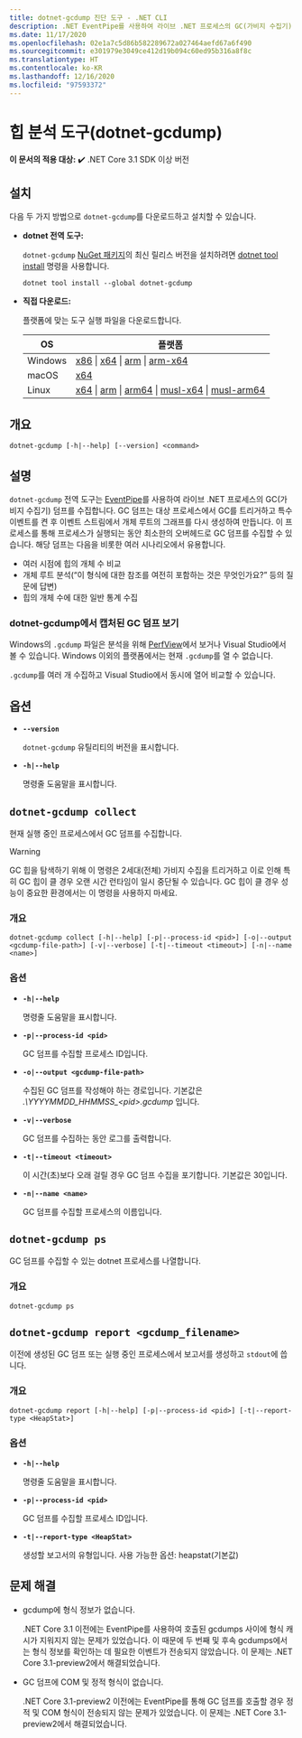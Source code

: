 ```yaml
---
title: dotnet-gcdump 진단 도구 - .NET CLI
description: .NET EventPipe를 사용하여 라이브 .NET 프로세스의 GC(가비지 수집기) 덤프를 수집하기 위해 dotnet-gcdump CLI 도구를 설치하고 사용하는 방법을 알아봅니다.
ms.date: 11/17/2020
ms.openlocfilehash: 02e1a7c5d86b582289672a027464aefd67a6f490
ms.sourcegitcommit: e301979e3049ce412d19b094c60ed95b316a8f8c
ms.translationtype: HT
ms.contentlocale: ko-KR
ms.lasthandoff: 12/16/2020
ms.locfileid: "97593372"
---
```

# <a name="heap-analysis-tool-dotnet-gcdump"></a>힙 분석 도구(dotnet-gcdump)

**이 문서의 적용 대상:** ✔️ .NET Core 3.1 SDK 이상 버전

## <a name="install"></a>설치

다음 두 가지 방법으로 `dotnet-gcdump`를 다운로드하고 설치할 수 있습니다.

- **dotnet 전역 도구:**

  `dotnet-gcdump` [NuGet 패키지](https://www.nuget.org/packages/dotnet-gcdump)의 최신 릴리스 버전을 설치하려면 [dotnet tool install](../tools/dotnet-tool-install.md) 명령을 사용합니다.

  ```dotnetcli
  dotnet tool install --global dotnet-gcdump
  ```

- **직접 다운로드:**

  플랫폼에 맞는 도구 실행 파일을 다운로드합니다.

  | OS  | 플랫폼 |
  | --- | -------- |
  | Windows | [x86](https://aka.ms/dotnet-gcdump/win-x86) \| [x64](https://aka.ms/dotnet-gcdump/win-x64) \| [arm](https://aka.ms/dotnet-gcdump/win-arm) \| [arm-x64](https://aka.ms/dotnet-gcdump/win-arm64) |
  | macOS   | [x64](https://aka.ms/dotnet-gcdump/osx-x64) |
  | Linux   | [x64](https://aka.ms/dotnet-gcdump/linux-x64) \| [arm](https://aka.ms/dotnet-gcdump/linux-arm) \| [arm64](https://aka.ms/dotnet-gcdump/linux-arm64) \| [musl-x64](https://aka.ms/dotnet-gcdump/linux-musl-x64) \| [musl-arm64](https://aka.ms/dotnet-gcdump/linux-musl-arm64) |

## <a name="synopsis"></a>개요

```console
dotnet-gcdump [-h|--help] [--version] <command>
```

## <a name="description"></a>설명

`dotnet-gcdump` 전역 도구는 [EventPipe](./eventpipe.md)를 사용하여 라이브 .NET 프로세스의 GC(가비지 수집기) 덤프를 수집합니다. GC 덤프는 대상 프로세스에서 GC를 트리거하고 특수 이벤트를 켠 후 이벤트 스트림에서 개체 루트의 그래프를 다시 생성하여 만듭니다. 이 프로세스를 통해 프로세스가 실행되는 동안 최소한의 오버헤드로 GC 덤프를 수집할 수 있습니다. 해당 덤프는 다음을 비롯한 여러 시나리오에서 유용합니다.

- 여러 시점에 힙의 개체 수 비교
- 개체 루트 분석(“이 형식에 대한 참조를 여전히 포함하는 것은 무엇인가요?” 등의 질문에 답변)
- 힙의 개체 수에 대한 일반 통계 수집

### <a name="view-the-gc-dump-captured-from-dotnet-gcdump"></a>dotnet-gcdump에서 캡처된 GC 덤프 보기

Windows의 `.gcdump` 파일은 분석을 위해 [PerfView](https://github.com/microsoft/perfview)에서 보거나 Visual Studio에서 볼 수 있습니다. Windows 이외의 플랫폼에서는 현재 `.gcdump`를 열 수 없습니다.

`.gcdump`를 여러 개 수집하고 Visual Studio에서 동시에 열어 비교할 수 있습니다.

## <a name="options"></a>옵션

- **`--version`**

  `dotnet-gcdump` 유틸리티의 버전을 표시합니다.

- **`-h|--help`**

  명령줄 도움말을 표시합니다.

## `dotnet-gcdump collect`

현재 실행 중인 프로세스에서 GC 덤프를 수집합니다.

> [!WARNING]
> GC 힙을 탐색하기 위해 이 명령은 2세대(전체) 가비지 수집을 트리거하고 이로 인해 특히 GC 힙이 클 경우 오랜 시간 런타임이 일시 중단될 수 있습니다. GC 힙이 클 경우 성능이 중요한 환경에서는 이 명령을 사용하지 마세요.

### <a name="synopsis"></a>개요

```console
dotnet-gcdump collect [-h|--help] [-p|--process-id <pid>] [-o|--output <gcdump-file-path>] [-v|--verbose] [-t|--timeout <timeout>] [-n|--name <name>]
```

### <a name="options"></a>옵션

- **`-h|--help`**

  명령줄 도움말을 표시합니다.

- **`-p|--process-id <pid>`**

  GC 덤프를 수집할 프로세스 ID입니다.

- **`-o|--output <gcdump-file-path>`**

  수집된 GC 덤프를 작성해야 하는 경로입니다. 기본값은 *.\\YYYYMMDD\_HHMMSS\_\<pid>.gcdump* 입니다.

- **`-v|--verbose`**

  GC 덤프를 수집하는 동안 로그를 출력합니다.

- **`-t|--timeout <timeout>`**

  이 시간(초)보다 오래 걸릴 경우 GC 덤프 수집을 포기합니다. 기본값은 30입니다.

- **`-n|--name <name>`**

  GC 덤프를 수집할 프로세스의 이름입니다.

## `dotnet-gcdump ps`

GC 덤프를 수집할 수 있는 dotnet 프로세스를 나열합니다.

### <a name="synopsis"></a>개요

```console
dotnet-gcdump ps
```

## `dotnet-gcdump report <gcdump_filename>`

이전에 생성된 GC 덤프 또는 실행 중인 프로세스에서 보고서를 생성하고 `stdout`에 씁니다.

### <a name="synopsis"></a>개요

```console
dotnet-gcdump report [-h|--help] [-p|--process-id <pid>] [-t|--report-type <HeapStat>]
```

### <a name="options"></a>옵션

- **`-h|--help`**

  명령줄 도움말을 표시합니다.

- **`-p|--process-id <pid>`**

  GC 덤프를 수집할 프로세스 ID입니다.

- **`-t|--report-type <HeapStat>`**

  생성할 보고서의 유형입니다. 사용 가능한 옵션: heapstat(기본값)

## <a name="troubleshoot"></a>문제 해결

- gcdump에 형식 정보가 없습니다.

   .NET Core 3.1 이전에는 EventPipe를 사용하여 호출된 gcdumps 사이에 형식 캐시가 지워지지 않는 문제가 있었습니다. 이 때문에 두 번째 및 후속 gcdumps에서는 형식 정보를 확인하는 데 필요한 이벤트가 전송되지 않았습니다. 이 문제는 .NET Core 3.1-preview2에서 해결되었습니다.

- GC 덤프에 COM 및 정적 형식이 없습니다.

   .NET Core 3.1-preview2 이전에는 EventPipe를 통해 GC 덤프를 호출할 경우 정적 및 COM 형식이 전송되지 않는 문제가 있었습니다. 이 문제는 .NET Core 3.1-preview2에서 해결되었습니다.
